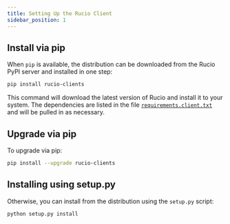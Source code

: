 ```yaml
---
title: Setting Up the Rucio Client
sidebar_position: 1
---
```


## Install via pip

When `pip` is available, the distribution can be downloaded from the
Rucio PyPI server and installed in one step:

```bash
pip install rucio-clients
```

This command will download the latest version of Rucio and install it to your
system. The dependencies are listed in the file
[`requirements.client.txt`](https://github.com/rucio/rucio/blob/master/requirements/requirements.client.txt)
and will be pulled in as necessary.

## Upgrade via pip

To upgrade via pip:

```bash
pip install --upgrade rucio-clients
```

## Installing using setup.py

Otherwise, you can install from the distribution using the `setup.py`
script:

```bash
python setup.py install
```
